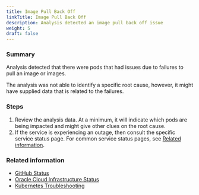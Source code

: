 ```yaml
---
title: Image Pull Back Off
linkTitle: Image Pull Back Off
description: Analysis detected an image pull back off issue
weight: 5
draft: false
---
```


### Summary

Analysis detected that there were pods that had issues due to failures to pull an image or images.

The analysis was not able to identify a specific root cause, however, it might have supplied data that is related to the failures.

### Steps
1. Review the analysis data. At a minimum, it will indicate which pods are being impacted and might give other clues on the root cause.
2. If the service is experiencing an outage, then consult the specific service status page. For common service status pages, see [Related information](#related-information).

### Related information
* [GitHub Status](https://www.githubstatus.com/)
* [Oracle Cloud Infrastructure Status](https://ocistatus.oraclecloud.com/)
* [Kubernetes Troubleshooting](https://kubernetes.io/docs/tasks/debug/)

